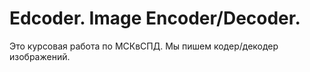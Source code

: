 # Edcoder. Image Encoder/Decoder.
Это курсовая работа по МСКвСПД. Мы пишем кодер/декодер изображений.
